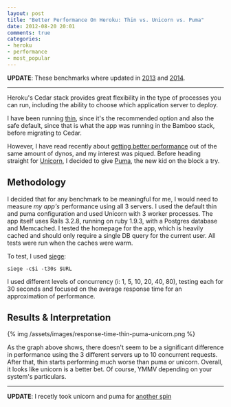 ```yaml
---
layout: post
title: "Better Performance On Heroku: Thin vs. Unicorn vs. Puma"
date: 2012-08-20 20:01
comments: true
categories:
- heroku
- performance
- most_popular
---
```


**UPDATE**: These benchmarks where updated in [2013][6] and [2014][7].

---

Heroku's Cedar stack provides great flexibility in the type of processes you can run, including the
ability to choose which application server to deploy.

I have been running [thin][5], since it's the recommended option and also the safe default, since that is
what the app was running in the Bamboo stack, before migrating to Cedar.

However, I have read recently about [getting better performance][1] out of the same amount of dynos, and my
interest was piqued. Before heading straight for [Unicorn][3], I decided to give [Puma][2], the new kid on the block a try.

<!-- more -->

## Methodology

I decided that for any benchmark to be meaningful for me, I would need to measure *my app's* performance using all 3 servers. I used the default thin and puma configuration and used Unicorn with 3 worker processes.
The app itself uses Rails 3.2.8, running on ruby 1.9.3, with a Postgres database and Memcached. I tested the homepage for the app, which is heavily cached and should only require a single DB query for the current user. All tests were run when the caches were warm.

To test, I used [siege][4]:

```
siege -c$i -t30s $URL
```

I used different levels of concurrency (i: 1, 5, 10, 20, 40, 80), testing each for 30 seconds and focused on the average response time for an approximation of performance.

## Results & Interpretation

{% img /assets/images/response-time-thin-puma-unicorn.png %}

As the graph above shows, there doesn't seem to be a significant difference in performance using the 3 different servers up to 10 concurrent requests. After that, thin starts performing much worse than puma or unicorn. Overall, it looks like unicorn is a better bet. Of course, YMMV depending on your system's particulars.

---

**UPDATE**: I recetly took unicorn and puma for [another spin][6]

[1]: http://michaelvanrooijen.com/articles/2011/06/01-more-concurrency-on-a-single-heroku-dyno-with-the-new-celadon-cedar-stack/
[2]: http://puma.io/
[3]: http://unicorn.bogomips.org/
[4]: http://www.joedog.org/siege-home/
[5]: http://code.macournoyer.com/thin/
[6]: /blog/2013/05/20/unicorn-vs-puma-redux/
[7]: /blog/2014/05/13/unicorn-vs-puma-round-3/
